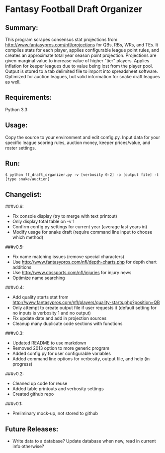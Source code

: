 Fantasy Football Draft Organizer
================================

Summary:
--------
This program scrapes consensus stat projections from
http://www.fantasypros.com/nfl/projections for QBs, RBs, WRs, and TEs. It compiles
stats for each player, applies configurable league point rules, and creates an approximate
total year season point projection. Projections are given marginal value to increase value 
of higher "tier" players. Applies inflation for keeper leagues due to value being 
lost from the player pool. Output is stored to a tab delimited file to import into
spreadsheet software. Optimized for auction leagues, but valid information for snake draft
leagues as well.

Requirements:
-------------
Python 3.3

Usage:
------
Copy the source to your environment and edit config.py. Input data
for your specific league scoring rules, auction money, keeper prices/value, 
and roster settings.

Run:
----
```       
$ python ff_draft_organizer.py -v [verbosity 0-2] -o [output file] -t [type snake/auction]
```

Changelist:
-----------
###v0.6:
- Fix console display (try to merge with text printout)
- Only display total table on -v 1
- Confirm config.py settings for current year (average last years in)
- Modify usage for snake draft (require command line input to choose which method)

###v0.5:
- Fix name matching issues (remove special characters)
- Use http://www.fantasypros.com/nfl/depth-charts.php for depth chart additions
- Use http://www.cbssports.com/nfl/injuries for injury news 
- Optimize name searching

###v0.4:
- Add quality starts stat from http://www.fantasypros.com/nfl/players/quality-starts.php?position=QB
- Only attempt to create output file if user requests it (default setting for no inputs 
  is verbosity 1 and no output)
- Fix update date and add in projection sources
- Cleanup many duplicate code sections with functions

###v0.3: 
- Updated README to use markdown
- Removed 2013 option to more generic program
- Added config.py for user configurable variables
- Added command line options for verbosity, output file, and help (in progress)

###v0.2: 
- Cleaned up code for reuse
- Added table printouts and verbosity settings
- Created github repo

###v0.1:
- Preliminary mock-up, not stored to github

Future Releases:
----------------
- Write data to a database? Update database when new, read in current info otherwise?
